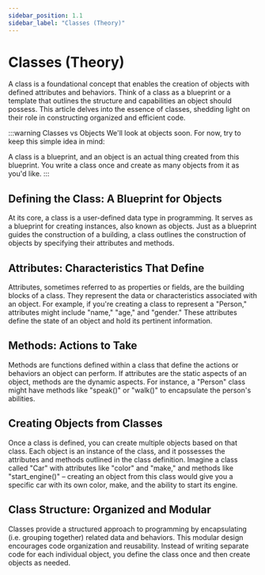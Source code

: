 ```yaml
---
sidebar_position: 1.1
sidebar_label: "Classes (Theory)"
---
```


# Classes (Theory)

A class is a foundational concept that enables the creation of objects with defined attributes and behaviors. Think of a class as a blueprint or a template that outlines the structure and capabilities an object should possess. This article delves into the essence of classes, shedding light on their role in constructing organized and efficient code.

:::warning Classes vs Objects
We'll look at objects soon. For now, try to keep this simple idea in mind:

A class is a blueprint, and an object is an actual thing created from this blueprint. You write a class once and create as many objects from it as you'd like.
:::

## Defining the Class: A Blueprint for Objects

At its core, a class is a user-defined data type in programming. It serves as a blueprint for creating instances, also known as objects. Just as a blueprint guides the construction of a building, a class outlines the construction of objects by specifying their attributes and methods.

## Attributes: Characteristics That Define

Attributes, sometimes referred to as properties or fields, are the building blocks of a class. They represent the data or characteristics associated with an object. For example, if you're creating a class to represent a "Person," attributes might include "name," "age," and "gender." These attributes define the state of an object and hold its pertinent information.

## Methods: Actions to Take

Methods are functions defined within a class that define the actions or behaviors an object can perform. If attributes are the static aspects of an object, methods are the dynamic aspects. For instance, a "Person" class might have methods like "speak()" or "walk()" to encapsulate the person's abilities.

## Creating Objects from Classes

Once a class is defined, you can create multiple objects based on that class. Each object is an instance of the class, and it possesses the attributes and methods outlined in the class definition. Imagine a class called "Car" with attributes like "color" and "make," and methods like "start_engine()" – creating an object from this class would give you a specific car with its own color, make, and the ability to start its engine.

## Class Structure: Organized and Modular

Classes provide a structured approach to programming by encapsulating (i.e. grouping together) related data and behaviors. This modular design encourages code organization and reusability. Instead of writing separate code for each individual object, you define the class once and then create objects as needed.